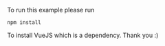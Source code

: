 To run this example please run

```
npm install
```

To install VueJS which is a dependency. Thank you :)